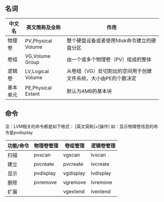 ## 名词
中文名|英文简称及全称|作用
--------|-----------------|-----
物理卷|PV,Physical Volume|整个硬盘设备或者使用fdisk命令建立的硬盘分区
卷组|VG,Volume Group|由一个或多个物理卷（PV）组成的整体
逻辑卷|LV,Logical Volume|从卷组（VG）处切割出的空间用于创建文件系统，大小由PE的个数决定
基本单元|PE,Physical Extent|默认为4MB的基本块

## 命令
注：LVM相关的命令都是如下格式：
[英文简称]+[操作]
如：显示物理卷信息的命令是pvdisplay

功能/命令|物理卷管理|卷组管理|逻辑卷管理
-----------|------------|-----------|------------
扫描|pvscan|vgscan|lvscan|
建立|pvcreate|pvcreate|lvcreate
显示|pvdisplay|vgdisplay|lvdisplay
删除|pvremove|vgremove|lvremove
扩展||vgextend|lvextend